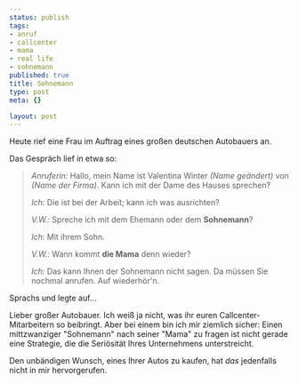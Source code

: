 ```yaml
--- 
status: publish
tags: 
- anruf
- callcenter
- mama
- real life
- sohnemann
published: true
title: Sohnemann
type: post
meta: {}

layout: post
---
```

Heute rief eine Frau im Auftrag eines großen deutschen Autobauers an.

Das Gespräch lief in etwa so:

<blockquote><em>Anruferin:</em> Hallo, mein Name ist Valentina Winter <em>(Name geändert)</em> von <em>(Name der Firma)</em>. Kann ich mit der Dame des Hauses sprechen?

<em>Ich:</em> Die ist bei der Arbeit; kann ich was ausrichten?

<em>V.W.:</em> Spreche ich mit dem Ehemann oder dem <strong>Sohnemann</strong>?

<em>Ich:</em> Mit ihrem Sohn.

<em>V.W.:</em> Wann kommt <strong>die Mama</strong> denn wieder?

<em>Ich:</em> Das kann Ihnen der Sohnemann nicht sagen. Da müssen Sie nochmal anrufen. Auf wiederhör'n.</blockquote>

Sprachs und legte auf...

Lieber großer Autobauer. Ich weiß ja nicht, was ihr euren Callcenter-Mitarbeitern so beibringt. Aber bei einem bin ich mir ziemlich sicher: Einen mittzwanziger "Sohnemann" nach seiner "Mama" zu fragen ist nicht gerade eine Strategie, die die Seriösität Ihres Unternehmens unterstreicht.

Den unbändigen Wunsch, eines Ihrer Autos zu kaufen, hat <em>das</em> jedenfalls nicht in mir hervorgerufen.
